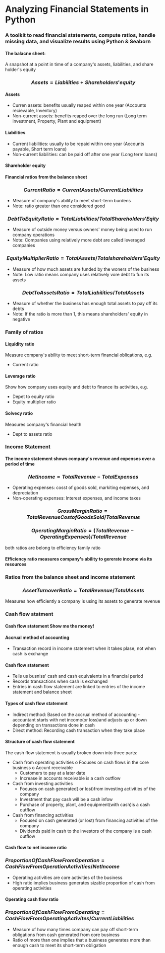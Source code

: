 # Analyzing Financial Statements in Python
### A toolkit to read financial statements, compute ratios, handle missing data, and visualize results using Python &amp; Seaborn

#### The balacne sheet:
A snapshot at a point in time of a company's assets, liabilities, and share holder's equity

### $$Assets=Liabilities + Shareholders' equity$$

#### Assets
* Curren assets: benefits usually reaped within one year (Accounts recievable, Inventory)
* Non-current assets: benefits reaped over the long run (Long term investment, Property, Plant and equipment)

#### Liabilities
* Current liabilities: usually to be repaid within one year (Accounts payable, Short term loans)
* Non-current liabilities: can be paid off after one year (Long term loans)

#### Shareholder equity


#### Financial ratios from the balance sheet

### $$Current Ratio=Current Assets/Current Liabilities$$
* Measure of company's ability to meet short-term burdens
* Note: ratio greater than one considered good

### $$Debt To Equity Ratio = Total Liabilities / Total Shareholders' Eqity$$
* Measure of outside money versus owners' money being used to run company operations
* Note: Companies using relatively more debt are called leveraged companies

### $$Equity Multiplier Ratio = Total Assets/Total shareholders' Equity$$
* Measure of how much assets are funded by the woners of the business
* Note: Low ratio means company uses relatively vore debt to fun its assets

### $$Debt To Assets Ratio = Total Liabilities / Total Assets$$
* Measure of whether the business has enough total assets to pay off its debts
* Note: If the ratio is more than 1, this means shareholders' equity in negative

### Family of ratios

#### Liquidity ratio
Measure company's ability to meet short-term financial obliqations, e.g.
* Current ratio

#### Leverage ratio
Show how company uses equity and debt to finance its activities, e.g.
* Depet to equity ratio
* Equity multiplier ratio

#### Solvecy ratio
Measures company's financial health
* Dept to assets ratio

### Income Statement

#### The income statement shows company's revenue and expenses over a period of time

### $$Net Income = Total Revenue - Total Expenses$$
* Operating expenses: cosst of goods sold, markiting expenses, and depreciation
* Non-operating expenses: Interest expenses, and income taxes

### $$Gross Margin Ratio = Total Revenue Cost of Goods Sold / Total Revenue$$

### $$Operating Margin Ratio = (Total Revenue - Operating Expenses)/Total Revenue$$

both ratios are belong to efficiency family ratio

#### Efficiency ratio measures company's ability to gererate income via its resources



### Ratios from the balance sheet and income statement

### $$Asset Turnover Ratio=Total Revenue/Total Assets$$
Measures how efficiently a company is using its assets to generate revenue


### Cash flow statment

#### Cash flow statement Show me the money!

#### Accrual method of accounting
* Transaction record in income statement when it takes plase, not when cash is exchange
#### Cash flow statement
* Tells us busniss' cash and cash equivalents in a financial period
* Records transactions when cash is exchanged
* Entries in cash flow statement are linked to entries of the income statement and balance sheet

#### Types of cash flow statement
* Indirect method: Based on the accrual method of accounting - accountant starts with net income(or loss)and adjusts up or down depending on transactions done in cash
* Direct method: Recording cash transaction when they take place 

#### Structure of cash flow statement
The cash flow statement is usually broken down into three parts:
* Cash from operating activities
  o Focuses on cash flows in the core business
  o Accunt receivable
    - Customers to pay at a later date
    - Increase in accounts receivable is a cash outflow
* Cash from investing activities
  - Focuses on cash generated( or lost)from investing activities of the company
  - Investment that pay cash will be a cash infow
  - Purchase of property, plant, and equipment(with cash)is a cash outflow
* Cash from financing activities
  - Focused on cash generated (or lost) from financing activities of the company
  - Dividends paid in cash to the investors of the company is a cash outflow

#### Cash flow to net income ratio
### $Proportion Of Cash Flow From Operation = Cash Flow From Operation Activities / Net Income$
- Operating activities are core activities of the business
- High ratio implies business generates sizable proportion of cash from operating activities

#### Operating cash flow ratio
### $Proportion Of Cash Flow From Operating = Cash Flow From Operating Activites / Current Liabilities$
- Measure of how many times company can pay off short-term obligations from cash generated from core business
- Ratio of more than one implies that a business generates more than enough cash to meet its short-term obligation

